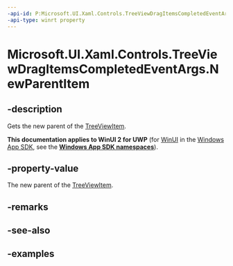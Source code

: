 ```yaml
---
-api-id: P:Microsoft.UI.Xaml.Controls.TreeViewDragItemsCompletedEventArgs.NewParentItem
-api-type: winrt property
---
```


# Microsoft.UI.Xaml.Controls.TreeViewDragItemsCompletedEventArgs.NewParentItem

<!--
public object NewParentItem { get; }
-->

## -description

Gets the new parent of the [TreeViewItem](treeviewitem.md).

**This documentation applies to WinUI 2 for UWP** (for [WinUI](/windows/apps/winui/winui3/) in the [Windows App SDK](/windows/apps/windows-app-sdk/), see the **[Windows App SDK namespaces](/windows/windows-app-sdk/api/winrt/)**).

## -property-value

The new parent of the [TreeViewItem](treeviewitem.md).

## -remarks

## -see-also

## -examples
